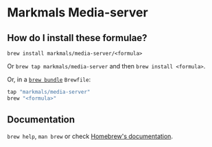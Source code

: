 # Markmals Media-server

## How do I install these formulae?

`brew install markmals/media-server/<formula>`

Or `brew tap markmals/media-server` and then `brew install <formula>`.

Or, in a [`brew bundle`](https://github.com/Homebrew/homebrew-bundle) `Brewfile`:

```ruby
tap "markmals/media-server"
brew "<formula>"
```

## Documentation

`brew help`, `man brew` or check [Homebrew's documentation](https://docs.brew.sh).
